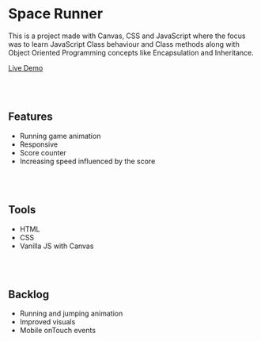 
<h1>Space Runner</h1>

<p>This is a project made with Canvas, CSS and JavaScript where the focus was to learn JavaScript Class behaviour and Class methods along with Object Oriented Programming concepts like Encapsulation and Inheritance. </p>
<a href="https://spacerunner-thegame.netlify.app/">Live Demo </a>

<br></br>

<h2>Features</h2>
<ul>
  <li>Running game animation</li>
  <li>Responsive</li>
  <li>Score counter</li>
  <li>Increasing speed influenced by the score</li>
 
   <br></br>
  </ul>
  <h2>Tools</h2>
  <ul>
  <li>HTML</li>
  <li>CSS</li>
  <li>Vanilla JS with Canvas</li>
  </ul>
    <br></br>
    
  <h2>Backlog</h2>
  <ul>
   <li>Running and jumping animation</li>
   <li>Improved visuals</li>
   <li>Mobile onTouch events</li>
  </ul>


